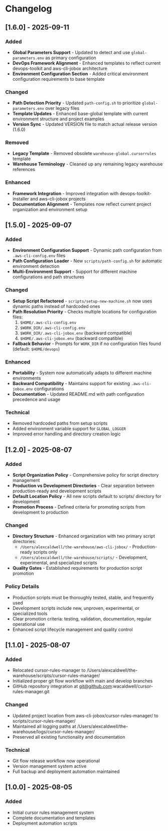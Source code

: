 # Changelog

## [1.6.0] - 2025-09-11

### Added
- **Global Parameters Support** - Updated to detect and use `global-parameters.env` as primary configuration
- **DevOps Framework Alignment** - Enhanced templates to reflect current devops-toolkit and aws-cli-jobox architecture
- **Environment Configuration Section** - Added critical environment configuration requirements to base template

### Changed
- **Path Detection Priority** - Updated `path-config.sh` to prioritize `global-parameters.env` over legacy files
- **Template Updates** - Enhanced base-global template with current environment structure and project examples
- **Version Sync** - Updated VERSION file to match actual release version (1.6.0)

### Removed
- **Legacy Template** - Removed obsolete `warehouse-global.cursorrules` template
- **Warehouse Terminology** - Cleaned up any remaining legacy warehouse references

### Enhanced
- **Framework Integration** - Improved integration with devops-toolkit-installer and aws-cli-jobox projects
- **Documentation Alignment** - Templates now reflect current project organization and environment setup

## [1.5.0] - 2025-09-07

### Added
- **Environment Configuration Support** - Dynamic path configuration from `.aws-cli-config.env` files
- **Path Configuration Loader** - New `scripts/path-config.sh` for automatic environment detection
- **Multi-Environment Support** - Support for different machine configurations and path structures

### Changed
- **Setup Script Refactored** - `scripts/setup-new-machine.sh` now uses dynamic paths instead of hardcoded ones
- **Path Resolution Priority** - Checks multiple locations for configuration files:
  1. `$HOME/.aws-cli-config.env`
  2. `$WORK_DIR/.aws-cli-config.env`
  3. `$WORK_DIR/.aws-cli-jobox.env` (backward compatible)
  4. `$HOME/.aws-cli-jobox.env` (backward compatible)
- **Fallback Behavior** - Prompts for `WORK_DIR` if no configuration files found (default: `$HOME/devops`)

### Enhanced
- **Portability** - System now automatically adapts to different machine environments
- **Backward Compatibility** - Maintains support for existing `.aws-cli-jobox.env` configurations
- **Documentation** - Updated README.md with path configuration precedence and usage

### Technical
- Removed hardcoded paths from setup scripts
- Added environment variable support for `GLOBAL_LOGGER`
- Improved error handling and directory creation logic

## [1.2.0] - 2025-08-07

### Added
- **Script Organization Policy** - Comprehensive policy for script directory management
- **Production vs Development Directories** - Clear separation between production-ready and development scripts
- **Default Location Policy** - All new scripts default to scripts/ directory for development
- **Promotion Process** - Defined criteria for promoting scripts from development to production

### Changed
- **Directory Structure** - Enhanced organization with two primary script directories:
  - `/Users/alexcaldwell/the-warehouse/aws-cli-jobox/` - Production-ready scripts only
  - `/Users/alexcaldwell/the-warehouse/scripts/` - Development, experimental, and specialized scripts
- **Quality Gates** - Established requirements for production script promotion

### Policy Details
- Production scripts must be thoroughly tested, stable, and frequently used
- Development scripts include new, unproven, experimental, or specialized tools
- Clear promotion criteria: testing, validation, documentation, regular operational use
- Enhanced script lifecycle management and quality control

## [1.1.0] - 2025-08-07

### Added
- Relocated cursor-rules-manager to /Users/alexcaldwell/the-warehouse/scripts/cursor-rules-manager/
- Initialized proper git flow workflow with main and develop branches
- GitHub repository integration at git@github.com:wacaldwell/cursor-rules-manager.git

### Changed  
- Updated project location from aws-cli-jobox/cursor-rules-manager/ to scripts/cursor-rules-manager/
- Maintained all logging paths at /Users/alexcaldwell/the-warehouse/logs/cursor-rules-manager/
- Preserved all existing functionality and documentation

### Technical
- Git flow release workflow now operational
- Version management system active
- Full backup and deployment automation maintained

## [1.0.0] - 2025-08-05

### Added
- Initial cursor rules management system
- Complete documentation and templates
- Deployment automation scripts
